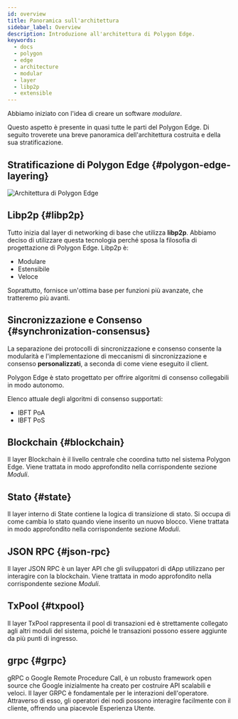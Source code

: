```yaml
---
id: overview
title: Panoramica sull'architettura
sidebar_label: Overview
description: Introduzione all'architettura di Polygon Edge.
keywords:
  - docs
  - polygon
  - edge
  - architecture
  - modular
  - layer
  - libp2p
  - extensible
---
```


Abbiamo iniziato con l'idea di creare un software *modulare*.

Questo aspetto è presente in quasi tutte le parti del Polygon Edge. Di seguito troverete una breve panoramica dell'architettura costruita e della sua stratificazione.

## Stratificazione di Polygon Edge  {#polygon-edge-layering}

![Architettura di Polygon Edge](/img/edge/Architecture.jpg)

## Libp2p {#libp2p}

Tutto inizia dal layer di networking di base che utilizza **libp2p**. Abbiamo deciso di utilizzare questa tecnologia perché sposa la filosofia di progettazione di Polygon Edge. Libp2p è:

- Modulare
- Estensibile
- Veloce

Soprattutto, fornisce un'ottima base per funzioni più avanzate, che tratteremo più avanti.


## Sincronizzazione e Consenso {#synchronization-consensus}
La separazione dei protocolli di sincronizzazione e consenso consente la modularità e l'implementazione di meccanismi di sincronizzazione e consenso **personalizzati**, a seconda di come viene eseguito il client.

Polygon Edge è stato progettato per offrire algoritmi di consenso collegabili in modo autonomo.

Elenco attuale degli algoritmi di consenso supportati:

* IBFT PoA
* IBFT PoS

## Blockchain {#blockchain}
Il layer Blockchain è il livello centrale che coordina tutto nel sistema Polygon Edge. Viene trattata in modo approfondito nella corrispondente sezione *Moduli*.

## Stato {#state}
Il layer interno di State contiene la logica di transizione di stato. Si occupa di come cambia lo stato quando viene inserito un nuovo blocco. Viene trattata in modo approfondito nella corrispondente sezione *Moduli*.

## JSON RPC {#json-rpc}
Il layer JSON RPC è un layer API che gli sviluppatori di dApp utilizzano per interagire con la blockchain. Viene trattata in modo approfondito nella corrispondente sezione *Moduli*.

## TxPool {#txpool}
Il layer TxPool rappresenta il pool di transazioni ed è strettamente collegato agli altri moduli del sistema, poiché le transazioni possono essere aggiunte da più punti di ingresso.

## grpc {#grpc}
gRPC o Google Remote Procedure Call, è un robusto framework open source che Google inizialmente ha creato per costruire API scalabili e veloci. Il layer GRPC è fondamentale per le interazioni dell'operatore. Attraverso di esso, gli operatori dei nodi possono interagire facilmente con il cliente, offrendo una piacevole Esperienza Utente.
